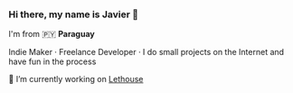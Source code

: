 ### Hi there, my name is Javier 👋

I'm from 🇵🇾 <b>Paraguay</b>

Indie Maker · Freelance Developer · I do small projects on the Internet and have fun in the process

🔭 I’m currently working on [Lethouse](https://lethouse.co)


<!--
**javierpelozo/javierpelozo** is a ✨ _special_ ✨ repository because its `README.md` (this file) appears on your GitHub profile.

Here are some ideas to get you started:

- 🔭 I’m currently working on ...
- 🌱 I’m currently learning ...
- 👯 I’m looking to collaborate on ...
- 🤔 I’m looking for help with ...
- 💬 Ask me about ...
- 📫 How to reach me: ...
- 😄 Pronouns: ...
- ⚡ Fun fact: ...
-->
